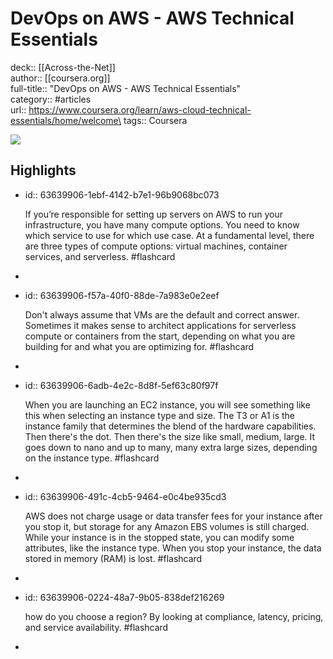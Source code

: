 # DevOps on AWS - AWS Technical Essentials

deck:: [[Across-the-Net]]\
author:: [[coursera.org]]\
full-title:: "DevOps on AWS - AWS Technical Essentials"\
category:: #articles\
url:: https://www.coursera.org/learn/aws-cloud-technical-essentials/home/welcome\
tags:: Coursera  

![](https://readwise-assets.s3.amazonaws.com/media/uploaded_book_covers/profile_22942/ae9fd9c0-e3cd-4eb7-99db-6c5aaa29029b.png)
## Highlights
- id:: 63639906-1ebf-4142-b7e1-96b9068bc073
  
  If you’re responsible for setting up servers on AWS to run your infrastructure, you have many compute options. You need to know which service to use for which use case. At a fundamental level, there are three types of compute options: virtual machines, container services, and serverless. #flashcard
-
- id:: 63639906-f57a-40f0-88de-7a983e0e2eef
  
  Don't always assume that VMs are the default and correct answer. Sometimes it makes sense to architect applications for serverless compute or containers from the start, depending on what you are building for and what you are optimizing for. #flashcard
-
- id:: 63639906-6adb-4e2c-8d8f-5ef63c80f97f
  
  When you are launching an EC2 instance, you will see something like this when selecting an instance type and size. The T3 or A1 is the instance family that determines the blend of the hardware capabilities. Then there's the dot. Then there's the size like small, medium, large. It goes down to nano and up to many, many extra large sizes, depending on the instance type. #flashcard
-
- id:: 63639906-491c-4cb5-9464-e0c4be935cd3
  
  AWS does not charge usage or data transfer fees for your instance after you stop it, but storage for any Amazon EBS volumes is still charged. While your instance is in the stopped state, you can modify some attributes, like the instance type. When you stop your instance, the data stored in memory (RAM) is lost. #flashcard
-
- id:: 63639906-0224-48a7-9b05-838def216269
  
  how do you choose a region? By looking at compliance, latency, pricing, and service availability. #flashcard
-